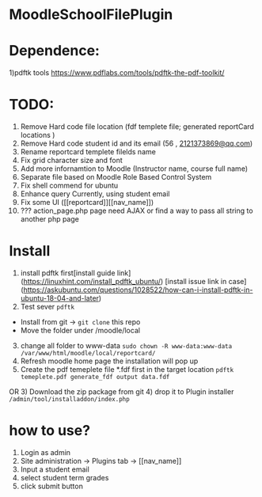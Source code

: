 # MoodleSchoolFilePlugin

# Dependence:
1)pdftk tools https://www.pdflabs.com/tools/pdftk-the-pdf-toolkit/


# TODO:
1) Remove Hard code file location (fdf templete file; generated reportCard locations  )
2) Remove Hard code student id and its email (56 , 2121373869@qq.com) 
3) Rename reportcard templete filelds name
4) Fix grid character size and font
5) Add more infornamtion to Moodle (Instructor name, course full name)
6) Separate file based on Moodle Role Based Control System
7) Fix shell commend for ubuntu
8) Enhance query Currently, using student email
9) Fix some UI ([[reportcard]][[nav_name]])
10) ??? action_page.php page need AJAX or find a way to pass all string to another php page

# Install
1) install pdftk first[install guide link] (https://linuxhint.com/install_pdftk_ubuntu/) [install issue link in case] (https://askubuntu.com/questions/1028522/how-can-i-install-pdftk-in-ubuntu-18-04-and-later)
2) Test sever `pdftk`

  * Install from git -> `git clone` this repo
  * Move the folder under /moodle/local

3) change all folder to www-data `sudo chown -R www-data:www-data /var/www/html/moodle/local/reportcard/`
4) Refresh moodle home page the installation will pop up
5) Create the pdf temeplete file *.fdf first in the target location `pdftk temeplete.pdf generate_fdf output data.fdf`

OR
3) Download the zip package from git
4) drop it to Plugin installer `/admin/tool/installaddon/index.php`

# how to use?
1) Login as admin
2) Site administration -> Plugins tab -> [[nav_name]]
3) Input a student email
4) select student term grades
5) click submit button
